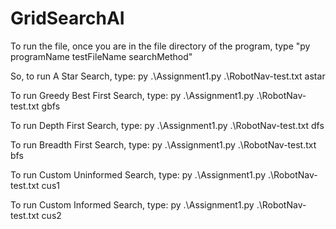 # GridSearchAI

To run the file, once you are in the file directory of the program, type "py programName testFileName searchMethod"

So, to run A Star Search, type: py .\Assignment1.py .\RobotNav-test.txt astar

To run Greedy Best First Search, type: py .\Assignment1.py .\RobotNav-test.txt gbfs

To run Depth First Search, type: py .\Assignment1.py .\RobotNav-test.txt dfs

To run Breadth First Search, type: py .\Assignment1.py .\RobotNav-test.txt bfs

To run Custom Uninformed Search, type: py .\Assignment1.py .\RobotNav-test.txt cus1

To run Custom Informed Search, type: py .\Assignment1.py .\RobotNav-test.txt cus2
